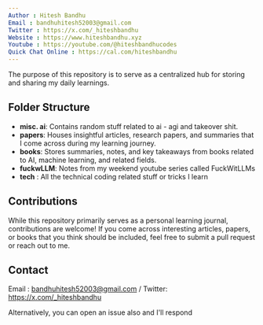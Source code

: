 ```yaml
---
Author : Hitesh Bandhu
Email : bandhuhitesh52003@gmail.com
Twitter : https://x.com/_hiteshbandhu
Website : https://www.hiteshbandhu.xyz
Youtube : https://youtube.com/@hiteshbandhucodes
Quick Chat Online : https://cal.com/hiteshbandhu
---
```


The purpose of this repository is to serve as a centralized hub for storing and sharing my daily learnings. 

## Folder Structure

- **misc. ai**: Contains random stuff related to ai - agi and takeover shit.
- **papers**: Houses insightful articles, research papers, and summaries that I come across during my learning journey.
- **books**: Stores summaries, notes, and key takeaways from books related to AI, machine learning, and related fields.
- **fuckwLLM**: Notes from my weekend youtube series called FuckWitLLMs
- **tech** : All the technical coding related stuff or tricks I learn

## Contributions

While this repository primarily serves as a personal learning journal, contributions are welcome! If you come across interesting articles, papers, or books that you think should be included, feel free to submit a pull request or reach out to me.

## Contact

Email : bandhuhitesh52003@gmail.com / Twitter: https://x.com/_hiteshbandhu

Alternatively, you can open an issue also and I'll respond
